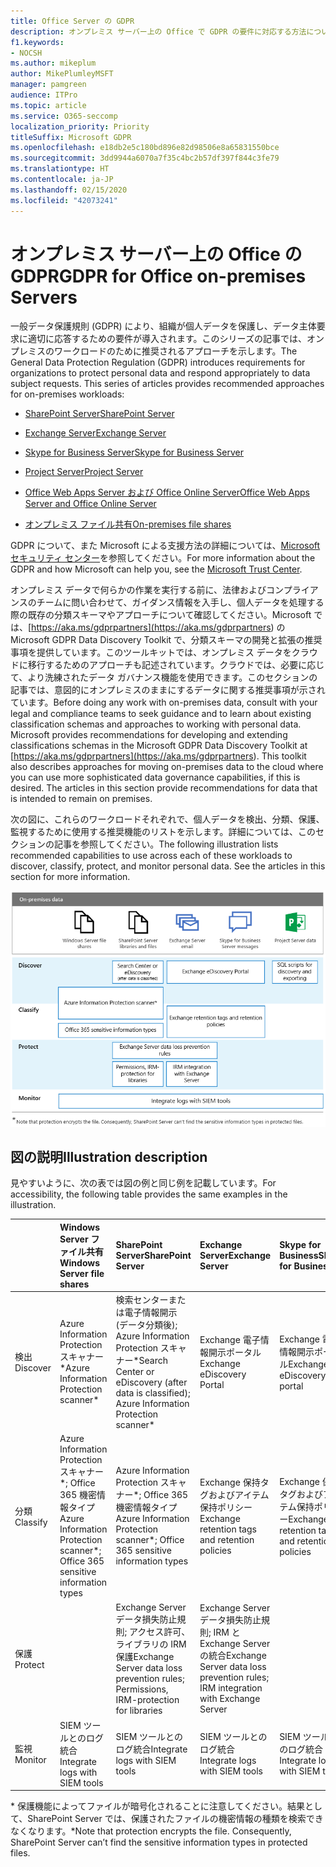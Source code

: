 ```yaml
---
title: Office Server の GDPR
description: オンプレミス サーバー上の Office で GDPR の要件に対応する方法について説明します。
f1.keywords:
- NOCSH
ms.author: mikeplum
author: MikePlumleyMSFT
manager: pamgreen
audience: ITPro
ms.topic: article
ms.service: O365-seccomp
localization_priority: Priority
titleSuffix: Microsoft GDPR
ms.openlocfilehash: e18db2e5c180bd896e82d98506e8a65831550bce
ms.sourcegitcommit: 3dd9944a6070a7f35c4bc2b57df397f844c3fe79
ms.translationtype: HT
ms.contentlocale: ja-JP
ms.lasthandoff: 02/15/2020
ms.locfileid: "42073241"
---
```

# <a name="gdpr-for-office-on-premises-servers"></a><span data-ttu-id="1a100-103">オンプレミス サーバー上の Office の GDPR</span><span class="sxs-lookup"><span data-stu-id="1a100-103">GDPR for Office on-premises Servers</span></span>

<span data-ttu-id="1a100-p101">一般データ保護規則 (GDPR) により、組織が個人データを保護し、データ主体要求に適切に応答するための要件が導入されます。このシリーズの記事では、オンプレミスのワークロードのために推奨されるアプローチを示します。</span><span class="sxs-lookup"><span data-stu-id="1a100-p101">The General Data Protection Regulation (GDPR) introduces requirements for organizations to protect personal data and respond appropriately to data subject requests. This series of articles provides recommended approaches for on-premises workloads:</span></span>

-   [<span data-ttu-id="1a100-106">SharePoint Server</span><span class="sxs-lookup"><span data-stu-id="1a100-106">SharePoint Server</span></span>](gdpr-for-sharepoint-server.md)

-   [<span data-ttu-id="1a100-107">Exchange Server</span><span class="sxs-lookup"><span data-stu-id="1a100-107">Exchange Server</span></span>](gdpr-for-exchange-server.md)

-   [<span data-ttu-id="1a100-108">Skype for Business Server</span><span class="sxs-lookup"><span data-stu-id="1a100-108">Skype for Business Server</span></span>](gdpr-for-skype-for-business-server.md)

-   [<span data-ttu-id="1a100-109">Project Server</span><span class="sxs-lookup"><span data-stu-id="1a100-109">Project Server</span></span>](gdpr-for-project-server.md)

-   [<span data-ttu-id="1a100-110">Office Web Apps Server および Office Online Server</span><span class="sxs-lookup"><span data-stu-id="1a100-110">Office Web Apps Server and Office Online Server</span></span>](gdpr-for-office-online-server.md)

-   [<span data-ttu-id="1a100-111">オンプレミス ファイル共有</span><span class="sxs-lookup"><span data-stu-id="1a100-111">On-premises file shares</span></span>](gdpr-for-on-premises-file-shares.md)

<span data-ttu-id="1a100-112">GDPR について、また Microsoft による支援方法の詳細については、[Microsoft セキュリティ センター](https://www.microsoft.com/TrustCenter/Privacy/gdpr/default.aspx)を参照してください。</span><span class="sxs-lookup"><span data-stu-id="1a100-112">For more information about the GDPR and how Microsoft can help you, see the [Microsoft Trust Center](https://www.microsoft.com/TrustCenter/Privacy/gdpr/default.aspx).</span></span>

<span data-ttu-id="1a100-p102">オンプレミス データで何らかの作業を実行する前に、法律およびコンプライアンスのチームに問い合わせて、ガイダンス情報を入手し、個人データを処理する際の既存の分類スキーマやアプローチについて確認してください。Microsoft では、[https://aka.ms/gdprpartners](<https://aka.ms/gdprpartners>) の Microsoft GDPR Data Discovery Toolkit で、分類スキーマの開発と拡張の推奨事項を提供しています。このツールキットでは、オンプレミス データをクラウドに移行するためのアプローチも記述されています。クラウドでは、必要に応じて、より洗練されたデータ ガバナンス機能を使用できます。このセクションの記事では、意図的にオンプレミスのままにするデータに関する推奨事項が示されています。</span><span class="sxs-lookup"><span data-stu-id="1a100-p102">Before doing any work with on-premises data, consult with your legal and compliance teams to seek guidance and to learn about existing classification schemas and approaches to working with personal data. Microsoft provides recommendations for developing and extending classifications schemas in the Microsoft GDPR Data Discovery Toolkit at [https://aka.ms/gdprpartners](<https://aka.ms/gdprpartners>). This toolkit also describes approaches for moving on-premises data to the cloud where you can use more sophisticated data governance capabilities, if this is desired. The articles in this section provide recommendations for data that is intended to remain on premises.</span></span>

<span data-ttu-id="1a100-p103">次の図に、これらのワークロードそれぞれで、個人データを検出、分類、保護、監視するために使用する推奨機能のリストを示します。詳細については、このセクションの記事を参照してください。</span><span class="sxs-lookup"><span data-stu-id="1a100-p103">The following illustration lists recommended capabilities to use across each of these workloads to discover, classify, protect, and monitor personal data. See the articles in this section for more information.</span></span>

![](../media/gdpr-for-office-servers-image1.png)

## <a name="illustration-description"></a><span data-ttu-id="1a100-119">図の説明</span><span class="sxs-lookup"><span data-stu-id="1a100-119">Illustration description</span></span>

<span data-ttu-id="1a100-120">見やすいように、次の表では図の例と同じ例を記載しています。</span><span class="sxs-lookup"><span data-stu-id="1a100-120">For accessibility, the following table provides the same examples in the illustration.</span></span>

|             |<span data-ttu-id="1a100-121">Windows Server ファイル共有</span><span class="sxs-lookup"><span data-stu-id="1a100-121">Windows Server file shares</span></span>|<span data-ttu-id="1a100-122">SharePoint Server</span><span class="sxs-lookup"><span data-stu-id="1a100-122">SharePoint Server</span></span>|<span data-ttu-id="1a100-123">Exchange Server</span><span class="sxs-lookup"><span data-stu-id="1a100-123">Exchange Server</span></span>|<span data-ttu-id="1a100-124">Skype for Business</span><span class="sxs-lookup"><span data-stu-id="1a100-124">Skype for Business</span></span>|<span data-ttu-id="1a100-125">Project Server</span><span class="sxs-lookup"><span data-stu-id="1a100-125">Project Server</span></span>|
|:------------|:-------------------------|:----------------|:--------------|:-----------------|:-------------|
|<span data-ttu-id="1a100-126">検出</span><span class="sxs-lookup"><span data-stu-id="1a100-126">Discover</span></span>|<span data-ttu-id="1a100-127">Azure Information Protection スキャナー\*</span><span class="sxs-lookup"><span data-stu-id="1a100-127">Azure Information Protection scanner\*</span></span>|<span data-ttu-id="1a100-128">検索センターまたは電子情報開示 (データ分類後); Azure Information Protection スキャナー\*</span><span class="sxs-lookup"><span data-stu-id="1a100-128">Search Center or eDiscovery (after data is classified); Azure Information Protection scanner\*</span></span>|<span data-ttu-id="1a100-129">Exchange 電子情報開示ポータル</span><span class="sxs-lookup"><span data-stu-id="1a100-129">Exchange eDiscovery Portal</span></span>|<span data-ttu-id="1a100-130">Exchange 電子情報開示ポータル</span><span class="sxs-lookup"><span data-stu-id="1a100-130">Exchange eDiscovery portal</span></span>|<span data-ttu-id="1a100-131">検出およびエクスポートのための SQL スクリプト</span><span class="sxs-lookup"><span data-stu-id="1a100-131">SQL scripts for discovery and exporting</span></span>|
|<span data-ttu-id="1a100-132">分類</span><span class="sxs-lookup"><span data-stu-id="1a100-132">Classify</span></span>|<span data-ttu-id="1a100-133">Azure Information Protection スキャナー\*; Office 365 機密情報タイプ</span><span class="sxs-lookup"><span data-stu-id="1a100-133">Azure Information Protection scanner\*; Office 365 sensitive information types</span></span>|<span data-ttu-id="1a100-134">Azure Information Protection スキャナー\*; Office 365 機密情報タイプ</span><span class="sxs-lookup"><span data-stu-id="1a100-134">Azure Information Protection scanner\*; Office 365 sensitive information types</span></span>|<span data-ttu-id="1a100-135">Exchange 保持タグおよびアイテム保持ポリシー</span><span class="sxs-lookup"><span data-stu-id="1a100-135">Exchange retention tags and retention policies</span></span>|<span data-ttu-id="1a100-136">Exchange 保持タグおよびアイテム保持ポリシー</span><span class="sxs-lookup"><span data-stu-id="1a100-136">Exchange retention tags and retention policies</span></span>||
|<span data-ttu-id="1a100-137">保護</span><span class="sxs-lookup"><span data-stu-id="1a100-137">Protect</span></span>||<span data-ttu-id="1a100-138">Exchange Server データ損失防止規則; アクセス許可、ライブラリの IRM 保護</span><span class="sxs-lookup"><span data-stu-id="1a100-138">Exchange Server data loss prevention rules; Permissions, IRM-protection for libraries</span></span>|<span data-ttu-id="1a100-139">Exchange Server データ損失防止規則; IRM と Exchange Server の統合</span><span class="sxs-lookup"><span data-stu-id="1a100-139">Exchange Server data loss prevention rules; IRM integration with Exchange Server</span></span>|||
|<span data-ttu-id="1a100-140">監視</span><span class="sxs-lookup"><span data-stu-id="1a100-140">Monitor</span></span>|<span data-ttu-id="1a100-141">SIEM ツールとのログ統合</span><span class="sxs-lookup"><span data-stu-id="1a100-141">Integrate logs with SIEM tools</span></span>|<span data-ttu-id="1a100-142">SIEM ツールとのログ統合</span><span class="sxs-lookup"><span data-stu-id="1a100-142">Integrate logs with SIEM tools</span></span>|<span data-ttu-id="1a100-143">SIEM ツールとのログ統合</span><span class="sxs-lookup"><span data-stu-id="1a100-143">Integrate logs with SIEM tools</span></span>|<span data-ttu-id="1a100-144">SIEM ツールとのログ統合</span><span class="sxs-lookup"><span data-stu-id="1a100-144">Integrate logs with SIEM tools</span></span>|<span data-ttu-id="1a100-145">SIEM ツールとのログ統合</span><span class="sxs-lookup"><span data-stu-id="1a100-145">Integrate logs with SIEM tools</span></span>|

<span data-ttu-id="1a100-p104">\* 保護機能によってファイルが暗号化されることに注意してください。結果として、SharePoint Server では、保護されたファイルの機密情報の種類を検索できなくなります。</span><span class="sxs-lookup"><span data-stu-id="1a100-p104">\*Note that protection encrypts the file. Consequently, SharePoint Server can’t find the sensitive information types in protected files.</span></span>
